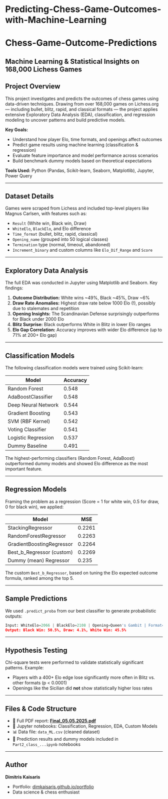 # Predicting-Chess-Game-Outcomes-with-Machine-Learning


# Chess-Game-Outcome-Predictions  
## Machine Learning & Statistical Insights on 168,000 Lichess Games  

## Project Overview  
This project investigates and predicts the outcomes of chess games using data-driven techniques. Drawing from over 168,000 games on Lichess.org — including bullet, blitz, rapid, and classical formats — the project applies extensive Exploratory Data Analysis (EDA), classification, and regression modeling to uncover patterns and build predictive models.

**Key Goals:**  
- Understand how player Elo, time formats, and openings affect outcomes  
- Predict game results using machine learning (classification & regression)  
- Evaluate feature importance and model performance across scenarios  
- Build benchmark dummy models based on theoretical expectations  

**Tools Used:** Python (Pandas, Scikit-learn, Seaborn, Matplotlib), Jupyter, Power Query

---

## Dataset Details  
Games were scraped from Lichess and included top-level players like Magnus Carlsen, with features such as:
- `Result` (White win, Black win, Draw)
- `WhiteElo`, `BlackElo`, and Elo difference
- `Time_format` (bullet, blitz, rapid, classical)
- `Opening_name` (grouped into 50 logical classes)
- `Termination` type (normal, timeout, abandoned)
- `Increment_binary` and custom columns like `Elo_Dif_Range` and `Score`

---

## Exploratory Data Analysis  
The full EDA was conducted in Jupyter using Matplotlib and Seaborn. Key findings:

1. **Outcome Distribution:** White wins ~49%, Black ~45%, Draw ~6%  
2. **Draw Rate Anomalies:** Highest draw rate below 1000 Elo (!), possibly due to stalemates and repetition  
3. **Opening Insights:** The Scandinavian Defense surprisingly outperforms for Black under 2000 Elo  
4. **Blitz Surprise:** Black outperforms White in Blitz in lower Elo ranges  
5. **Elo Gap Correlation:** Accuracy improves with wider Elo difference (up to 71% at 200+ Elo gap)

---

## Classification Models  
The following classification models were trained using Scikit-learn:

| Model                  | Accuracy |
|------------------------|----------|
| Random Forest          | 0.548    |
| AdaBoostClassifier     | 0.548    |
| Deep Neural Network    | 0.544    |
| Gradient Boosting      | 0.543    |
| SVM (RBF Kernel)       | 0.542    |
| Voting Classifier      | 0.541    |
| Logistic Regression    | 0.537    |
| Dummy Baseline         | 0.491    |

The highest-performing classifiers (Random Forest, AdaBoost) outperformed dummy models and showed Elo difference as the most important feature.

---

## Regression Models  
Framing the problem as a regression (Score = 1 for white win, 0.5 for draw, 0 for black win), we applied:

| Model                     | MSE     |
|---------------------------|---------|
| StackingRegressor         | 0.2261  |
| RandomForestRegressor     | 0.2263  |
| GradientBoostingRegressor | 0.2264  |
| Best_b_Regressor (custom) | 0.2269  |
| Dummy (mean) Regressor    | 0.235   |

The custom `Best_b_Regressor`, based on tuning the Elo expected outcome formula, ranked among the top 5.

---

## Sample Predictions  
We used `.predict_proba` from our best classifier to generate probabilistic outputs:

```python
Input: WhiteElo=2066 | BlackElo=2108 | Opening=Queen's Gambit | Format=Bullet
Output: Black Win: 50.5%, Draw: 4.1%, White Win: 45.5%
```

---

## Hypothesis Testing  
Chi-square tests were performed to validate statistically significant patterns. Example:
- Players with a 400+ Elo edge lose significantly more often in Blitz vs. other formats (p < 0.0001)
- Openings like the Sicilian did **not** show statistically higher loss rates

---

## Files & Code Structure  
- 📄 Full PDF report: **[Final_05.05.2025.pdf](./Final_05.05.2025.pdf)**  
- 📁 Jupyter notebooks: Classification, Regression, EDA, Custom Models  
- 📊 Data file: `data_ML.csv` (cleaned dataset)  
- 📘 Prediction results and dummy models included in `Part2_class_...ipynb` notebooks  

---

## Author  
**Dimitris Kaisaris**  
- Portfolio: [dimkaisaris.github.io/portfolio](https://dimkaisaris.github.io/portfolio)  
- Data science & chess enthusiast  
